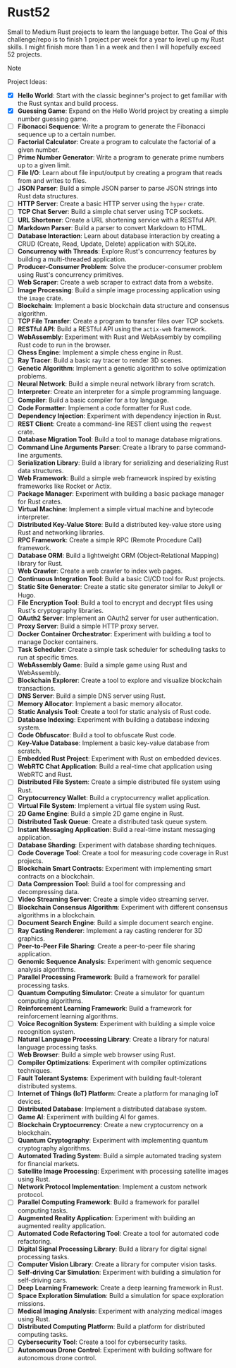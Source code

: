 # Rust52
Small to Medium Rust projects to learn the language better. The Goal of this challenge/repo is to finish 1 project per week for a year to level up my Rust skills. I might finish more than 1 in a week and then I will hopefully exceed 52 projects.

> [!NOTE]
> Project Ideas:

- [x] **Hello World**: Start with the classic beginner's project to get familiar with the Rust syntax and build process.
- [x] **Guessing Game**: Expand on the Hello World project by creating a simple number guessing game.
- [ ] **Fibonacci Sequence**: Write a program to generate the Fibonacci sequence up to a certain number.
- [ ] **Factorial Calculator**: Create a program to calculate the factorial of a given number.
- [ ] **Prime Number Generator**: Write a program to generate prime numbers up to a given limit.
- [ ] **File I/O**: Learn about file input/output by creating a program that reads from and writes to files.
- [ ] **JSON Parser**: Build a simple JSON parser to parse JSON strings into Rust data structures.
- [ ] **HTTP Server**: Create a basic HTTP server using the `hyper` crate.
- [ ] **TCP Chat Server**: Build a simple chat server using TCP sockets.
- [ ] **URL Shortener**: Create a URL shortening service with a RESTful API.
- [ ] **Markdown Parser**: Build a parser to convert Markdown to HTML.
- [ ] **Database Interaction**: Learn about database interaction by creating a CRUD (Create, Read, Update, Delete) application with SQLite.
- [ ] **Concurrency with Threads**: Explore Rust's concurrency features by building a multi-threaded application.
- [ ] **Producer-Consumer Problem**: Solve the producer-consumer problem using Rust's concurrency primitives.
- [ ] **Web Scraper**: Create a web scraper to extract data from a website.
- [ ] **Image Processing**: Build a simple image processing application using the `image` crate.
- [ ] **Blockchain**: Implement a basic blockchain data structure and consensus algorithm.
- [ ] **TCP File Transfer**: Create a program to transfer files over TCP sockets.
- [ ] **RESTful API**: Build a RESTful API using the `actix-web` framework.
- [ ] **WebAssembly**: Experiment with Rust and WebAssembly by compiling Rust code to run in the browser.
- [ ] **Chess Engine**: Implement a simple chess engine in Rust.
- [ ] **Ray Tracer**: Build a basic ray tracer to render 3D scenes.
- [ ] **Genetic Algorithm**: Implement a genetic algorithm to solve optimization problems.
- [ ] **Neural Network**: Build a simple neural network library from scratch.
- [ ] **Interpreter**: Create an interpreter for a simple programming language.
- [ ] **Compiler**: Build a basic compiler for a toy language.
- [ ] **Code Formatter**: Implement a code formatter for Rust code.
- [ ] **Dependency Injection**: Experiment with dependency injection in Rust.
- [ ] **REST Client**: Create a command-line REST client using the `reqwest` crate.
- [ ] **Database Migration Tool**: Build a tool to manage database migrations.
- [ ] **Command Line Arguments Parser**: Create a library to parse command-line arguments.
- [ ] **Serialization Library**: Build a library for serializing and deserializing Rust data structures.
- [ ] **Web Framework**: Build a simple web framework inspired by existing frameworks like Rocket or Actix.
- [ ] **Package Manager**: Experiment with building a basic package manager for Rust crates.
- [ ] **Virtual Machine**: Implement a simple virtual machine and bytecode interpreter.
- [ ] **Distributed Key-Value Store**: Build a distributed key-value store using Rust and networking libraries.
- [ ] **RPC Framework**: Create a simple RPC (Remote Procedure Call) framework.
- [ ] **Database ORM**: Build a lightweight ORM (Object-Relational Mapping) library for Rust.
- [ ] **Web Crawler**: Create a web crawler to index web pages.
- [ ] **Continuous Integration Tool**: Build a basic CI/CD tool for Rust projects.
- [ ] **Static Site Generator**: Create a static site generator similar to Jekyll or Hugo.
- [ ] **File Encryption Tool**: Build a tool to encrypt and decrypt files using Rust's cryptography libraries.
- [ ] **OAuth2 Server**: Implement an OAuth2 server for user authentication.
- [ ] **Proxy Server**: Build a simple HTTP proxy server.
- [ ] **Docker Container Orchestrator**: Experiment with building a tool to manage Docker containers.
- [ ] **Task Scheduler**: Create a simple task scheduler for scheduling tasks to run at specific times.
- [ ] **WebAssembly Game**: Build a simple game using Rust and WebAssembly.
- [ ] **Blockchain Explorer**: Create a tool to explore and visualize blockchain transactions.
- [ ] **DNS Server**: Build a simple DNS server using Rust.
- [ ] **Memory Allocator**: Implement a basic memory allocator.
- [ ] **Static Analysis Tool**: Create a tool for static analysis of Rust code.
- [ ] **Database Indexing**: Experiment with building a database indexing system.
- [ ] **Code Obfuscator**: Build a tool to obfuscate Rust code.
- [ ] **Key-Value Database**: Implement a basic key-value database from scratch.
- [ ] **Embedded Rust Project**: Experiment with Rust on embedded devices.
- [ ] **WebRTC Chat Application**: Build a real-time chat application using WebRTC and Rust.
- [ ] **Distributed File System**: Create a simple distributed file system using Rust.
- [ ] **Cryptocurrency Wallet**: Build a cryptocurrency wallet application.
- [ ] **Virtual File System**: Implement a virtual file system using Rust.
- [ ] **2D Game Engine**: Build a simple 2D game engine in Rust.
- [ ] **Distributed Task Queue**: Create a distributed task queue system.
- [ ] **Instant Messaging Application**: Build a real-time instant messaging application.
- [ ] **Database Sharding**: Experiment with database sharding techniques.
- [ ] **Code Coverage Tool**: Create a tool for measuring code coverage in Rust projects.
- [ ] **Blockchain Smart Contracts**: Experiment with implementing smart contracts on a blockchain.
- [ ] **Data Compression Tool**: Build a tool for compressing and decompressing data.
- [ ] **Video Streaming Server**: Create a simple video streaming server.
- [ ] **Blockchain Consensus Algorithm**: Experiment with different consensus algorithms in a blockchain.
- [ ] **Document Search Engine**: Build a simple document search engine.
- [ ] **Ray Casting Renderer**: Implement a ray casting renderer for 3D graphics.
- [ ] **Peer-to-Peer File Sharing**: Create a peer-to-peer file sharing application.
- [ ] **Genomic Sequence Analysis**: Experiment with genomic sequence analysis algorithms.
- [ ] **Parallel Processing Framework**: Build a framework for parallel processing tasks.
- [ ] **Quantum Computing Simulator**: Create a simulator for quantum computing algorithms.
- [ ] **Reinforcement Learning Framework**: Build a framework for reinforcement learning algorithms.
- [ ] **Voice Recognition System**: Experiment with building a simple voice recognition system.
- [ ] **Natural Language Processing Library**: Create a library for natural language processing tasks.
- [ ] **Web Browser**: Build a simple web browser using Rust.
- [ ] **Compiler Optimizations**: Experiment with compiler optimizations techniques.
- [ ] **Fault Tolerant Systems**: Experiment with building fault-tolerant distributed systems.
- [ ] **Internet of Things (IoT) Platform**: Create a platform for managing IoT devices.
- [ ] **Distributed Database**: Implement a distributed database system.
- [ ] **Game AI**: Experiment with building AI for games.
- [ ] **Blockchain Cryptocurrency**: Create a new cryptocurrency on a blockchain.
- [ ] **Quantum Cryptography**: Experiment with implementing quantum cryptography algorithms.
- [ ] **Automated Trading System**: Build a simple automated trading system for financial markets.
- [ ] **Satellite Image Processing**: Experiment with processing satellite images using Rust.
- [ ] **Network Protocol Implementation**: Implement a custom network protocol.
- [ ] **Parallel Computing Framework**: Build a framework for parallel computing tasks.
- [ ] **Augmented Reality Application**: Experiment with building an augmented reality application.
- [ ] **Automated Code Refactoring Tool**: Create a tool for automated code refactoring.
- [ ] **Digital Signal Processing Library**: Build a library for digital signal processing tasks.
- [ ] **Computer Vision Library**: Create a library for computer vision tasks.
- [ ] **Self-driving Car Simulation**: Experiment with building a simulation for self-driving cars.
- [ ] **Deep Learning Framework**: Create a deep learning framework in Rust.
- [ ] **Space Exploration Simulation**: Build a simulation for space exploration missions.
- [ ] **Medical Imaging Analysis**: Experiment with analyzing medical images using Rust.
- [ ] **Distributed Computing Platform**: Build a platform for distributed computing tasks.
- [ ] **Cybersecurity Tool**: Create a tool for cybersecurity tasks.
- [ ] **Autonomous Drone Control**: Experiment with building software for autonomous drone control.
